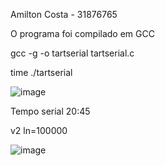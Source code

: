 
Amilton Costa - 31876765

O programa foi compilado em GCC

gcc -g -o tartserial tartserial.c

time ./tartserial

![image](https://github.com/Amiltonlopescosta/ComputacaoParalela5G/assets/79999632/cebef9ac-0f1c-44a0-b6d6-56b0c11a9a74)


Tempo serial 20:45

v2 ln=100000

![image](https://github.com/Amiltonlopescosta/ComputacaoParalela5G/assets/79999632/e02b5f23-2026-4685-b05f-f32756f04dc5)
